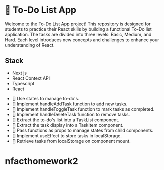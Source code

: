 # 📝 To-Do List App

Welcome to the To-Do List App project! This repository is designed for students to practice their React skills by building a functional To-Do list application. The tasks are divided into three levels: Basic, Medium, and Hard. Each level introduces new concepts and challenges to enhance your understanding of React.

## Stack
* Next js
* React Context API
* Typescript
* React

- [] Use states to manage to-do's.
- [] Implement handleAddTask function to add new tasks.
- [] Implement handleToggleTask function to mark tasks as completed.
- [] Implement handleDeleteTask function to remove tasks.
- [] Extract the to-do's list into a TaskList component.
- [] Extract the task display into a TaskItem component.
- [] Pass functions as props to manage states from child components.
- [] Implement useEffect to store tasks in localStorage.
- [] Retrieve tasks from localStorage on component mount.
# nfacthomework2

